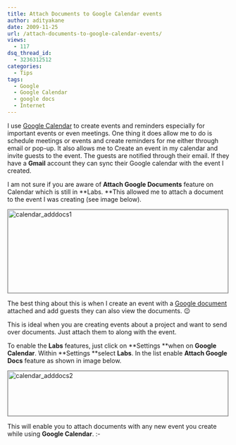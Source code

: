 ```yaml
---
title: Attach Documents to Google Calendar events
author: adityakane
date: 2009-11-25
url: /attach-documents-to-google-calendar-events/
views:
  - 117
dsq_thread_id:
  - 3236312512
categories:
  - Tips
tags:
  - Google
  - Google Calendar
  - google docs
  - Internet
---
```

I use <a href="http://www.google.com/calendar" onclick="_gaq.push(['_trackEvent', 'outbound-article', 'http://www.google.com/calendar', 'Google Calendar']);" >Google Calendar</a> to create events and reminders especially for important events or even meetings. One thing it does allow me to do is schedule meetings or events and create reminders for me either through email or pop-up. It also allows me to Create an event in my calendar and invite guests to the event. The guests are notified through their email. If they have a **Gmail** account they can sync their Google calendar with the event I created.

I am not sure if you are aware of **Attach Google Documents** feature on Calendar which is still in **Labs. **This allowed me to attach a document to the event I was creating (see image below).

<img class="alignnone size-full wp-image-17243" style="border: 1px solid grey" src="http://cdn.devilsworkshop.org/files/2009/11/calendar_adddocs1.png" alt="calendar_adddocs1" width="500" height="189" />

The best thing about this is when I create an event with a <a href="http://www.google.com/docs" onclick="_gaq.push(['_trackEvent', 'outbound-article', 'http://www.google.com/docs', 'Google document']);" >Google document</a> attached and add guests they can also view the documents. 😉

This is ideal when you are creating events about a project and want to send over documents. Just attach them to along with the event.

To enable the **Labs** features, just click on **Settings **when on **Google Calendar**. Within **Settings **select **Labs**. In the list enable **Attach Google Docs** feature as shown in image below.

<img class="alignnone size-full wp-image-17255" style="border: 1px solid grey" title="calendar_adddocs2" src="http://cdn.devilsworkshop.org/files/2009/11/calendar_adddocs2.png" alt="calendar_adddocs2" width="500" height="102" />

This will enable you to attach documents with any new event you create while using **Google Calendar**. <img src="http://devilsworkshop.org/wp-includes/images/smilies/simple-smile.png" alt=":-)" class="wp-smiley" style="height: 1em; max-height: 1em;" />
